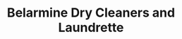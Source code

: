 ---
title: "Belarmine Dry Cleaners and Laundrette"
url: /dublin/belarmine-dry-cleaners-and-laundrette/
shop: laundry
---
